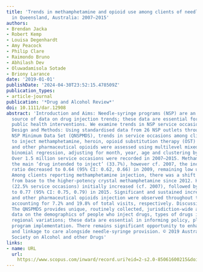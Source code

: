 ```yaml
---
title: 'Trends in methamphetamine and opioid use among clients of needle-syringe programs
  in Queensland, Australia: 2007–2015'
authors:
- Brendan Jacka
- Robert Kemp
- Louisa Degenhardt
- Amy Peacock
- Philip Clare
- Raimondo Bruno
- Abhilash Dev
- Oluwadamisola Sotade
- Briony Larance
date: '2019-01-01'
publishDate: '2024-04-30T23:52:15.478509Z'
publication_types:
- article-journal
publication: '*Drug and Alcohol Review*'
doi: 10.1111/dar.12908
abstract: 'Introduction and Aims: Needle-syringe programs (NSP) are an underutilized
  source of data on drug injection trends; these data are essential for informing
  public health interventions. We examine trends in NSP service occasions from 2007–2015.
  Design and Methods: Using standardised data from 26 NSP outlets through the Queensland
  NSP Minimum Data Set (QNSPMDS), trends in service occasions among clients intending
  to inject methamphetamine, heroin, opioid substitution therapy (OST) medications
  and other pharmaceutical opioids were assessed using multilevel mixed-effects negative
  binomial regression, adjusting for month, year, age and clustering by site. Results:
  Over 1.5 million service occasions were recorded in 2007–2015. Methamphetamine was
  the main ‘drug intended to inject’ (33.7%), however cf. 2007, the incidence rate
  ratio decreased to 0.64 (95% CI: 0.62, 0.66) in 2009, remaining low until 2015.
  Among clients reporting methamphetamine injection, there was a shift in the form
  from base to the higher-potency crystal methamphetamine since 2012. Heroin injection
  (22.5% service occasions) initially increased (cf. 2007), followed by a decline
  to 0.77 (95% CI: 0.75, 0.79) in 2015. Significant and sustained increases in OST
  and other pharmaceutical opioids injection were observed throughout the study period,
  accounting for 7.2% and 19.8% of total visits, respectively. Discussion and Conclusions:
  The QNSPMDS provides unique, routinely collected, jurisdiction-wide and standardised
  data on the demographics of people who inject drugs, types of drugs injected and
  regional variations; these data are essential in informing policy, planning and
  program implementation. There remains significant opportunity to enhance engagement
  and linkage to care alongside needle-syringe provision. © 2019 Australasian Professional
  Society on Alcohol and other Drugs'
links:
- name: URL
  url: 
    https://www.scopus.com/inward/record.uri?eid=2-s2.0-85061600215&doi=10.1111%2fdar.12908&partnerID=40&md5=a6d52d76cfd9ab48eb4c8c8c6f8cdd0e
---
```

